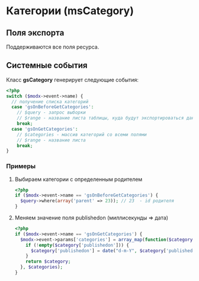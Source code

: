 # Категории (msCategory)

## Поля экспорта

Поддерживаются все поля ресурса.

## Системные события

Класс **gsCategory** генерирует следующие события:

```php
<?php
switch ($modx->event->name) {
  // получение списка категорий
  case 'gsOnBeforeGetCategories':
    // $query - запрос выборки
    // $range - название листа таблицы, куда будут экспортироваться данные
    break;
  case 'gsOnGetCategories':
    // $categories - массив категорий со всеми полями
    // $range - название листа
    break;
}
```

### Примеры

1. Выбираем категории с определенным родителем

    ```php
    <?php
    if ($modx->event->name == 'gsOnBeforeGetCategories') {
      $query->where(array('parent' => 23)); // 23  - id родителя
    }
    ```

2. Меняем значение поля publishedon (миллисекунды => дата)

    ```php
    <?php
    if ($modx->event->name == 'gsOnGetCategories') {
      $modx->event->params['categories'] = array_map(function($category){
        if (!empty($category['publishedon'])) {
          $category['publishedon'] = date("d-m-Y", $category['publishedon']);
        }
        return $category;
      }, $categories);
    }
    ```
